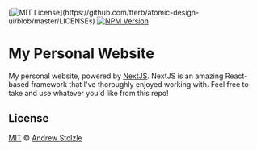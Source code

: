 [![MIT License](https://img.shields.io/apm/l/atomic-design-ui.svg?)](https://github.com/tterb/atomic-design-ui/blob/master/LICENSEs)
[![NPM Version](https://img.shields.io/npm/v/npm.svg?style=flat)]()

# My Personal Website

My personal website, powered by [NextJS](https://nextjs.org/). NextJS is an amazing React-based framework that I've thoroughly enjoyed working with. Feel free to take and use whatever you'd like from this repo!

## License

[MIT](https://github.com/frederickbyte) © [Andrew Stolzle](https://www.astolzle.com)

